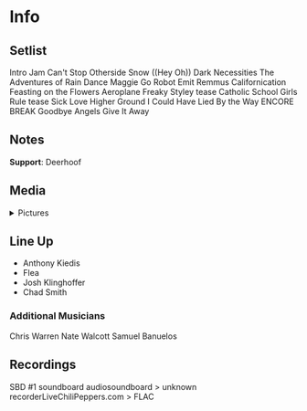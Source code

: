 # Info

## Setlist

Intro Jam
Can't Stop
Otherside
Snow ((Hey Oh))
Dark Necessities
The Adventures of Rain Dance Maggie
Go Robot
Emit Remmus
Californication
Feasting on the Flowers
Aeroplane
Freaky Styley tease
Catholic School Girls Rule tease
Sick Love
Higher Ground
I Could Have Lied
By the Way
ENCORE BREAK
Goodbye Angels
Give It Away

## Notes

**Support**: Deerhoof

## Media 

<details>
  <summary>Pictures</summary>
  <!--<img alt="Setlist" title="Setlist" src="_.jpg" height="200" />
  <img alt="Clipping" title="Clipping" src="_.jpg" height="200" />
  <img alt="Flyer" title="Flyer" src="_.jpg" height="200" />-->
</details>

## Line Up

* Anthony Kiedis
* Flea
* Josh Klinghoffer
* Chad Smith

### Additional Musicians

Chris Warren  Nate Walcott  Samuel Banuelos

## Recordings

SBD #1
soundboard audiosoundboard > unknown recorderLiveChiliPeppers.com > FLAC

